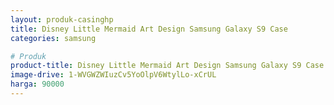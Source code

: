 ```yaml
---
layout: produk-casinghp
title: Disney Little Mermaid Art Design Samsung Galaxy S9 Case
categories: samsung

# Produk
product-title: Disney Little Mermaid Art Design Samsung Galaxy S9 Case
image-drive: 1-WVGWZWIuzCv5YoOlpV6WtylLo-xCrUL
harga: 90000
---
```

